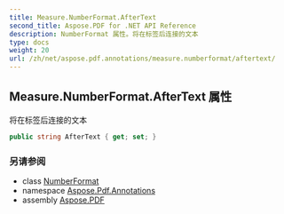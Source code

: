 ```yaml
---
title: Measure.NumberFormat.AfterText
second_title: Aspose.PDF for .NET API Reference
description: NumberFormat 属性。将在标签后连接的文本
type: docs
weight: 20
url: /zh/net/aspose.pdf.annotations/measure.numberformat/aftertext/
---
```

## Measure.NumberFormat.AfterText 属性

将在标签后连接的文本

```csharp
public string AfterText { get; set; }
```

### 另请参阅

* class [NumberFormat](../)
* namespace [Aspose.Pdf.Annotations](../../../aspose.pdf.annotations/)
* assembly [Aspose.PDF](../../../)